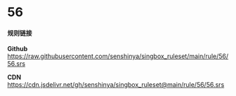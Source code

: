 # 56

#### 规则链接

**Github**
https://raw.githubusercontent.com/senshinya/singbox_ruleset/main/rule/56/56.srs

**CDN**
https://cdn.jsdelivr.net/gh/senshinya/singbox_ruleset@main/rule/56/56.srs